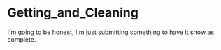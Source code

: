 # Getting_and_Cleaning

I'm going to be honest, I'm just submitting something to have it show as complete.
